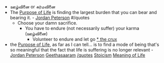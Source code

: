 - ஊழ்வினை or கர்மவினை 
- The [Purpose of Life]() is finding the largest burden that you can bear and bearing it. - [Jordan Peterson]() #/quotes
    - Choose your damn sacrifice. 
        - You have to endure (not necessarily suffer) your karma (ஊழ்வினை)
            - Volunteer to endure and let go [* the crux]()
- the [Purpose of Life](), as far as I can tell... is to find a mode of being that's so meaningful that the fact that life is suffering is no longer relevant - [Jordan Peterson]() [Geethasaaram]() [/quotes]() [Stoicism]() [Meaning of Life]()
